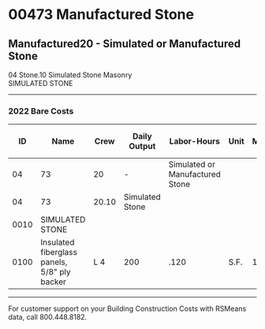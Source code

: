 # 00473 Manufactured Stone  
## Manufactured20 - Simulated or Manufactured Stone  
04 Stone.10 Simulated Stone Masonry  
SIMULATED STONE

---

### 2022 Bare Costs

| ID   | Name                        | Crew | Daily Output | Labor-Hours | Unit | Material | Labor | Equipment | Total | Total Incl O&P |
|------|-----------------------------|------|-------------|-------------|------|----------|-------|-----------|-------|----------------|
| 04   | 73                          | 20   | -           | Simulated or Manufactured Stone | | | | | | |
| 04   | 73                          | 20.10| Simulated Stone | | | | | | | |
| 0010 | SIMULATED STONE             |      |             |             |      |          |       |           |       |                |
| 0100 | Insulated fiberglass panels, 5/8" ply backer | L 4  | 200         | .120        | S.F. | 1        | 10.10 | 6.45      | 16.55 | 21             |

---

For customer support on your Building Construction Costs with RSMeans data, call 800.448.8182.